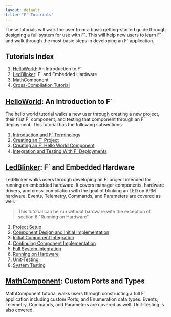 ```yaml
---
layout: default
title: "F´ Tutorials"
---
```


These tutorials will walk the user from a basic getting-started guide through designing a full system for use with F´. This will help new
users to learn F´ and walk through the most basic steps in developing an F´ application.

## Tutorials Index

1. [HelloWorld](HelloWorld/Tutorial.md): An Introduction to F´
2. [LedBlinker](https://github.com/fprime-community/fprime-workshop-led-blinker/blob/main/README.md): F´ and Embedded Hardware 
3. [MathComponent](MathComponent/Tutorial.md)
4. [Cross-Compilation Tutorial](CrossCompilation/Tutorial.md)

## [HelloWorld](HelloWorld/Tutorial.md): An Introduction to F´

The hello world tutorial walks a new user through creating a new project, their first F´ component, and testing that
component through an F´ deployment. This tutorial has the following subsections:

1. [Introduction and F´ Terminology](./HelloWorld/Tutorial.md)
2. [Creating an F´ Project](./HelloWorld/NewProject.md)
3. [Creating an F´ Hello World Component](./HelloWorld/HelloWorld.md)
4. [Integration and Testing With F´ Deployments](./HelloWorld/Deployments.md)

## [LedBlinker](https://github.com/fprime-community/fprime-workshop-led-blinker/blob/main/README.md): F´ and Embedded Hardware 

LedBlinker walks users through developing an F´ project intended for running on embedded hardware. It covers manager components, hardware drivers, and cross-compilation with the goal of blinking an LED on ARM hardware. Events, Telemetry, Commands, and Parameters are covered as well.

> This tutorial can be run without hardware with the exception of section 6 "Running on Hardware".

1. [Project Setup](docs/project-setup.md)
2. [Component Design and Initial Implementation](docs/component-implementation-1.md)
3. [Initial Component Integration](docs/initial-integration.md)
4. [Continuing Component Implementation](docs/component-implementation-2.md)
5. [Full System Integration](docs/full-integration.md)
6. [Running on Hardware](docs/running-on-hardware.md)
7. [Unit-Testing](docs/unit-testing.md)
8. [System Testing](docs/system-testing.md)

## [MathComponent](MathComponent/Tutorial.md): Custom Ports and Types

MathComponent tutorial walks users through constructing a full F´ application including custom Ports, and Enumeration data types. Events, Telemetry, Commands, and Parameters are covered as well. Unit-Testing is also covered.
